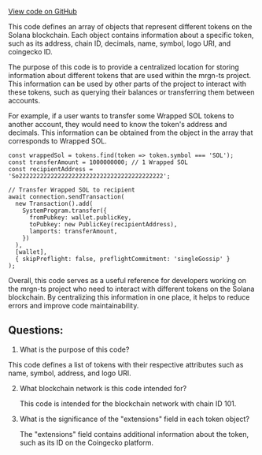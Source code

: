 [View code on GitHub](https://github.com/mrgnlabs/mrgn-ts/apps/marginfi-landing-page/src/assets/token_info.json)

This code defines an array of objects that represent different tokens on the Solana blockchain. Each object contains information about a specific token, such as its address, chain ID, decimals, name, symbol, logo URI, and coingecko ID.

The purpose of this code is to provide a centralized location for storing information about different tokens that are used within the mrgn-ts project. This information can be used by other parts of the project to interact with these tokens, such as querying their balances or transferring them between accounts.

For example, if a user wants to transfer some Wrapped SOL tokens to another account, they would need to know the token's address and decimals. This information can be obtained from the object in the array that corresponds to Wrapped SOL.

```
const wrappedSol = tokens.find(token => token.symbol === 'SOL');
const transferAmount = 1000000000; // 1 Wrapped SOL
const recipientAddress = 'So22222222222222222222222222222222222222222';

// Transfer Wrapped SOL to recipient
await connection.sendTransaction(
  new Transaction().add(
    SystemProgram.transfer({
      fromPubkey: wallet.publicKey,
      toPubkey: new PublicKey(recipientAddress),
      lamports: transferAmount,
    })
  ),
  [wallet],
  { skipPreflight: false, preflightCommitment: 'singleGossip' }
);
```

Overall, this code serves as a useful reference for developers working on the mrgn-ts project who need to interact with different tokens on the Solana blockchain. By centralizing this information in one place, it helps to reduce errors and improve code maintainability.

## Questions:

1.  What is the purpose of this code?

This code defines a list of tokens with their respective attributes such as name, symbol, address, and logo URI.

2. What blockchain network is this code intended for?

   This code is intended for the blockchain network with chain ID 101.

3. What is the significance of the "extensions" field in each token object?

   The "extensions" field contains additional information about the token, such as its ID on the Coingecko platform.
